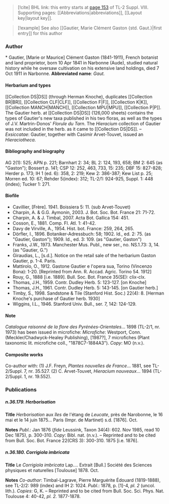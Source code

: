 > [!cite] BHL link: this entry starts at [page 153](https://www.biodiversitylibrary.org/page/33258631) of TL-2 Suppl. VIII.
> Supporting pages: [[Abbreviations|abbreviations]], [[Layout key|layout key]].

> [!example] See also [[Gautier, Marie Clément Gaston {std. Gaut.}|first entry]] for this author

### Author

\* Gautier, \[Marie or Maurice\] Clément Gaston (1841-1911), French botanist and land proprietor, born 10 Apr 1841 in Narbonne (Aude), studied natural history while he oversaw cultivation on his extensive land holdings, died 7 Oct 1911 in Narbonne. 
**Abbreviated name**: *Gaut.*

#### Herbarium and types

[[Collection DS|DS]] (through Herman Knoche), duplicates [[Collection BR|BR]], [[Collection CLF|CLF]], [[Collection F|F]], [[Collection K|K]], [[Collection MANCH|MANCH]], [[Collection MPU|MPU]], [[Collection P|P]]. The Gautier herb. at [[Collection DS|DS]] (126,000 sheets) contains the types of Gautier's new taxa published in his two floras, as well as the types of J.V. Martrin-Donos' *Florule du Tarn*. The *Hieracium* collection of Gautier was not included in the herb. as it came to [[Collection DS|DS]]. – *Exsiccatae*: Gautier, together with Casimir Arvet-Touvet, issued an *Hieraciotheca*.

#### Bibliography and biography

AG 2(1): 525; APN p. 221; Barnhart 2: 34; BL 2: 124, 193, 658; BM 2: 645 (as "Gaston"); Bossert p. 141; CSP 12: 252, 463, 733, 15: 235; DBF 15: 827-828; Herder p. 173; IH 1 (ed. 6): 358, 2: 219; Kew 2: 386-387; Kew List p. 25; Morren ed. 10: 67; Rehder 5(index): 312; TL-2/1: 924-925, Suppl. 1: 448 (index); Tucker 1: 271.

#### Biofile

- Cavillier, \[Frère\]. 1941. Boissiera 5: 11. (sub Arvet-Touvet)
- Charpin, A. & G.G. Aymonin, 2003. J. Bot. Soc. Bot. France 21: 71-72.
- Charpin, A. & J. Timbal, 2007. Acta Bot. Gallica 154: 451.
- Cosson, E., 1881. Comp. Fl. Atl. 1: 41-42.
- Davy de Virville, A., 1954. Hist. bot. France: 259, 264, 265.
- Dörfler, I., 1896. Botaniker-Adressbuch: 58; 1902. Id., ed. 2: 75. (as "Gautier, Gaston"); 1909. Id., ed. 3: 109. (as "Gautier, Gaston")
- Franks, J.W., 1973. Manchester Mus. Publ., new ser., no. NS.1.73: 3, 14. (as "Gautier, G.")
- Giraudias, L., \[s.d.\]. Notice on the retail sale of the herbarium Gaston Gautier, p. 1-4. Paris.
- Mattirolo, O., 1912. Gastone Gautier e l'opera sua, Torino (Vincenzo Bona): 1-20. \[Reprinted from Ann. R. Accad. Agric. Torino 54. 1912\]
- Rouy, G., 1888 \[i.e. 1889\]. Bull. Soc. Bot. France 35(SE): clix-clx.
- Thomas, J.H., 1959. Contr. Dudley Herb. 5: 123-127. \[on Knoche\]
- Thomas, J.H., 1961. Contr. Dudley Herb. 5: 143-145. \[on Gautier herb.\]
- Timby, S., 1998. Sandstone & Tile (Stanford Hist. Soc.) 22(4): 8. \[Herman Knoche's purchase of Gautier herb. 1930\]
- Wiggins, I.L., 1946. Stanford Univ. Bull., ser. 7, 142: 124-129.

#### Note

*Catalogue raisonné de la flore des Pyrénées-Orientales*... 1898 (TL-2/1, nr. 1973) has been issued in microfiche:
*Microfiche*: Westport, Conn. (Meckler/Chadwyck-Healey Publishing), \[1987?\], 7 microfiches (Plant taxonomic lit. microfiche coll., "1878C7-1884A3"). *Copy*: MO (n.v.).

#### Composite works

Co-author with:
(1) J.F. Freyn, *Plantes nouvelles de France*... 1881, see TL-2/Suppl. 7, nr. 35.527.
(2) C. Arvet-Touvet, *Hieracium nouveaux*... 1894 (TL-2/Suppl. 1, nr. 19.552).

### Publications

##### n.36.179. Herborisation

**Title**
*Herborisation* aux *îles* de l'étang de *Leucate*, près de Narobonne, le 16 mai et le 14 juin 1875... Paris (Impr. de Martinet) s.d. \[1876\]. Oct.

**Notes**
*Publ*.: Jan 1876 (*fide* Leussink, Taxon 34(4): 602. Nov 1985, read 10 Dec 1875), p. 300-310. *Copy*: Bibl. nat. (n.v.). – Reprinted and to be cited from Bull. Soc. Bot. France 22(CRS 3): 300-310. 1875 \[i.e. 1876\].

##### n.36.180. Corrigiola imbricata

**Title**
Le *Corrigiola imbricata* Lap.... Extrait \[Bull.\] Société des Sciences physiques et naturelles \[Toulouse\] 1878. Oct.

**Notes**
*Co-author*: Timbal-Lagrave, Pierre Marguérite Édouard (1819-1888), see TL-2/2: 989 (index) and IH 2: 1024.
*Publ*.: 1878, p. \[1\]-4, *pl. 2* (uncol. lith.). *Copies*: G, K. – Reprinted and to be cited from Bull. Soc. Sci. Phys. Nat. Toulouse 4: 40-42, *pl. 2.* 1877-1878.

